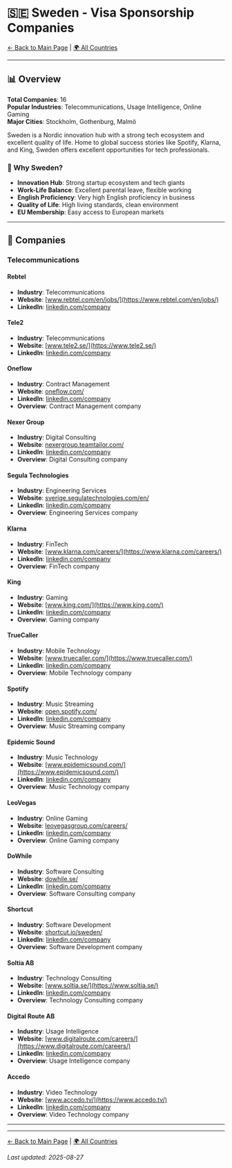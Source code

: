 # 🇸🇪 Sweden - Visa Sponsorship Companies

[← Back to Main Page](../../README.md) | [🌍 All Countries](../countries.md)

---

## 📊 Overview

**Total Companies**: 16  
**Popular Industries**: Telecommunications, Usage Intelligence, Online Gaming  
**Major Cities**: Stockholm, Gothenburg, Malmö

Sweden is a Nordic innovation hub with a strong tech ecosystem and excellent quality of life. Home to global success stories like Spotify, Klarna, and King, Sweden offers excellent opportunities for tech professionals.

### 🎯 Why Sweden?

- **Innovation Hub**: Strong startup ecosystem and tech giants
- **Work-Life Balance**: Excellent parental leave, flexible working
- **English Proficiency**: Very high English proficiency in business
- **Quality of Life**: High living standards, clean environment
- **EU Membership**: Easy access to European markets

---

## 🏢 Companies


### Telecommunications

#### **Rebtel**
- **Industry**: Telecommunications
- **Website**: [www.rebtel.com/en/jobs/](https://www.rebtel.com/en/jobs/)
- **LinkedIn**: [linkedin.com/company](https://www.linkedin.com/company/rebtel/jobs)

#### **Tele2**
- **Industry**: Telecommunications
- **Website**: [www.tele2.se/](https://www.tele2.se/)
- **LinkedIn**: [linkedin.com/company](https://www.linkedin.com/company/tele2/jobs/)

#### **Oneflow**
- **Industry**: Contract Management
- **Website**: [oneflow.com/](https://oneflow.com/)
- **LinkedIn**: [linkedin.com/company](https://www.linkedin.com/company/oneflowcom/jobs/)
- **Overview**: Contract Management company

#### **Nexer Group**
- **Industry**: Digital Consulting
- **Website**: [nexergroup.teamtailor.com/](https://nexergroup.teamtailor.com/)
- **LinkedIn**: [linkedin.com/company](https://www.linkedin.com/company/nexer-group/)
- **Overview**: Digital Consulting company

#### **Segula Technologies**
- **Industry**: Engineering Services
- **Website**: [sverige.segulatechnologies.com/en/](https://sverige.segulatechnologies.com/en/)
- **LinkedIn**: [linkedin.com/company](https://www.linkedin.com/company/segula-technologies/)
- **Overview**: Engineering Services company

#### **Klarna**
- **Industry**: FinTech
- **Website**: [www.klarna.com/careers/](https://www.klarna.com/careers/)
- **LinkedIn**: [linkedin.com/company](https://www.linkedin.com/company/klarna/jobs/)
- **Overview**: FinTech company

#### **King**
- **Industry**: Gaming
- **Website**: [www.king.com/](https://www.king.com/)
- **LinkedIn**: [linkedin.com/company](https://www.linkedin.com/company/king/jobs/)
- **Overview**: Gaming company

#### **TrueCaller**
- **Industry**: Mobile Technology
- **Website**: [www.truecaller.com/](https://www.truecaller.com/)
- **LinkedIn**: [linkedin.com/company](https://www.linkedin.com/company/truecaller/jobs/)
- **Overview**: Mobile Technology company

#### **Spotify**
- **Industry**: Music Streaming
- **Website**: [open.spotify.com/](https://open.spotify.com/)
- **LinkedIn**: [linkedin.com/company](https://www.linkedin.com/company/spotify/jobs/)
- **Overview**: Music Streaming company

#### **Epidemic Sound**
- **Industry**: Music Technology
- **Website**: [www.epidemicsound.com/](https://www.epidemicsound.com/)
- **LinkedIn**: [linkedin.com/company](https://www.linkedin.com/company/epidemic-sound/jobs/)
- **Overview**: Music Technology company

#### **LeoVegas**
- **Industry**: Online Gaming
- **Website**: [leovegasgroup.com/careers/](https://leovegasgroup.com/careers/)
- **LinkedIn**: [linkedin.com/company](https://www.linkedin.com/company/leovegasgroup/jobs/)
- **Overview**: Online Gaming company

#### **DoWhile**
- **Industry**: Software Consulting
- **Website**: [dowhile.se/](https://dowhile.se/)
- **LinkedIn**: [linkedin.com/company](https://www.linkedin.com/company/dowhile-consulting-scandinavia-ab/jobs/)
- **Overview**: Software Consulting company

#### **Shortcut**
- **Industry**: Software Development
- **Website**: [shortcut.io/sweden/](https://shortcut.io/sweden/)
- **LinkedIn**: [linkedin.com/company](https://www.linkedin.com/company/shortcut-as/jobs/)
- **Overview**: Software Development company

#### **Soltia AB**
- **Industry**: Technology Consulting
- **Website**: [www.soltia.se/](https://www.soltia.se/)
- **LinkedIn**: [linkedin.com/company](https://www.linkedin.com/company/soltiaab/jobs/)
- **Overview**: Technology Consulting company

#### **Digital Route AB**
- **Industry**: Usage Intelligence
- **Website**: [www.digitalroute.com/careers/](https://www.digitalroute.com/careers/)
- **LinkedIn**: [linkedin.com/company](https://www.linkedin.com/company/digital-route/jobs/)
- **Overview**: Usage Intelligence company

#### **Accedo**
- **Industry**: Video Technology
- **Website**: [www.accedo.tv/](https://www.accedo.tv/)
- **LinkedIn**: [linkedin.com/company](https://www.linkedin.com/company/accedo-tv/jobs/)
- **Overview**: Video Technology company

---

---

[← Back to Main Page](../../README.md) | [🌍 All Countries](../countries.md)

*Last updated: 2025-08-27*

